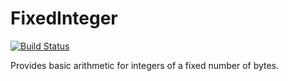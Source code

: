 FixedInteger
============
[![Build Status](https://travis-ci.org/Bathtor/FixedInteger.svg?branch=master)](https://travis-ci.org/Bathtor/FixedInteger)

Provides basic arithmetic for integers of a fixed number of bytes.
